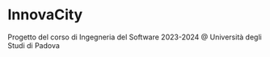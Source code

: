 # InnovaCity
Progetto del corso di Ingegneria del Software 2023-2024 @ Università degli Studi di Padova

